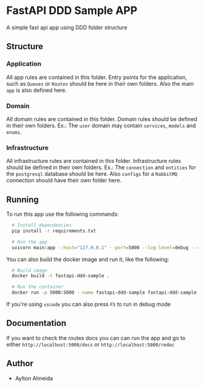 # FastAPI DDD Sample APP

A simple fast api app using DDD folder structure

## Structure

### Application

All app rules are contained in this folder. Entry points for the application, such as `Queues` or `Routes` should be here in their own folders. Also the main `app` is also defined here.

### Domain

All domain rules are contained in this folder. Domain rules should be defined in their own folders. Ex.: The `user` domain may contain `services`, `models` and `enums`.

### Infrastructure

All infrastructure rules are contained in this folder. Infrastructure rules should be defined in their own folders. Ex.: The `connection` and `entities` for the `postgresql` database should be here. Also `configs` for a `RabbitMQ` connection should have their own folder here.

## Running

To run this app use the following commands:

```bash
  # Install dependencies
  pip install -r requirements.txt

  # Run the app
  uvicorn main:app --host="127.0.0.1" --port=5000 --log-level=debug --reload
```

You can also build the docker image and run it, like the following:

```bash
  # Build image
  docker build -t fastapi-ddd-sample .

  # Run the container
  docker run -p 5000:5000 --name fastapi-ddd-sample fastapi-ddd-sample
```

If you're using `vscode` you can also press `F5` to run in debug mode

## Documentation

If you want to check the routes docs you can can run the app and go to either `http://localhost:5000/docs` or `http://localhost:5000/redoc`

## Author

- Aylton Almeida

